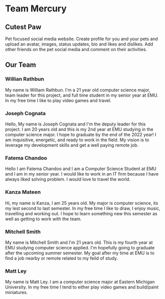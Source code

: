 # Team Mercury



## Cutest Paw
Pet focused social media website. Create profile for you and your pets and upload an avatar, images, status updates, bio and likes and dislikes. Add other friends on the pet social media and comment on their activities.

## Our Team

### Willian Rathbun
My name is William Rathbun. I'm a 21 year old computer science major, team leader for this project, and full time student in my senior year at EMU. In my free time I like to play video games and travel.

### Joseph Cognata
Hello, My name is Joseph Cognata and I'm the deputy leader for this project. I am 20 years old and this is my 2nd year at EMU studying in the computer science major. I hope to graduate by the end of the 2022 year! I am inquisitive, energetic, and ready to work in the field. My vision is to leverage my development skills and get a well paying remote job.

### Fatema Chandoo
Hello I am Fatema Chandoo and I am a Computer Science Student at EMU and I am in my senior year. I would like to work in an IT firm because I have always liked solving problem. I would love to travel the world.

### Kanza Mateen
Hi, my name is Kanza, I am 25 years old. My major is computer science, its my lest second to last semester. In my free time I like to draw, I enjoy music, travelling and working out. I hope to learn something new this semester as well as getting to work with the team. 

### Mitchell Smith
My name is Mitchell Smith and I'm 21 years old. This is my fourth year at EMU studying computer science applied. I'm hopefully going to graduate after the upcoming summer semester. My goal after my time at EMU is to find a job nearby or remote related to my feild of study.

### Matt Ley
My name is Matt Ley. I am a computer science major at Eastern Michigan University. In my free time I tend to either play video games and build/paint miniatures.

